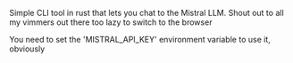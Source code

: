 Simple CLI tool in rust that lets you chat to the Mistral LLM. Shout out to all my vimmers out there too lazy to switch to the browser

You need to set the 'MISTRAL_API_KEY' environment variable to use it, obviously
